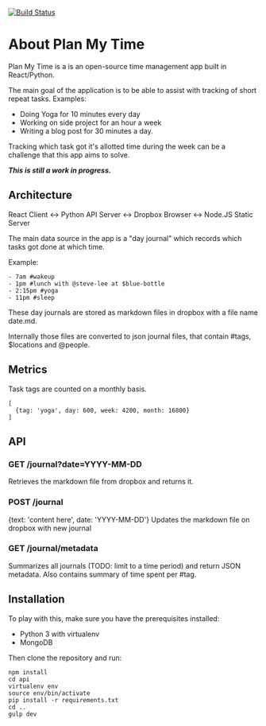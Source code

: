 [![Build Status](https://travis-ci.org/mb-dev/plan-my-time.svg?branch=master)](https://travis-ci.org/mb-dev/plan-my-time/)

# About Plan My Time
Plan My Time is a is an open-source time management app built in React/Python.

The main goal of the application is to be able to assist with tracking of short repeat tasks.
Examples:
- Doing Yoga for 10 minutes every day
- Working on side project for an hour a week
- Writing a blog post for 30 minutes a day.

Tracking which task got it's allotted time during the week can be a challenge that this app aims to solve.

***This is still a work in progress.***

## Architecture

React Client <-> Python API Server       <-> Dropbox
Browser      <-> Node.JS Static Server

The main data source in the app is a "day journal" which records which tasks got done at which time.

Example:
```
- 7am #wakeup
- 1pm #lunch with @steve-lee at $blue-bottle
- 2:15pm #yoga
- 11pm #sleep
```

These day journals are stored as markdown files in dropbox with a file name date.md.

Internally those files are converted to json journal files, that contain #tags, $locations and @people.

## Metrics
Task tags are counted on a monthly basis.

```
[
  {tag: 'yoga', day: 600, week: 4200, month: 16800}
]
```

## API

### GET /journal?date=YYYY-MM-DD
Retrieves the markdown file from dropbox and returns it.

### POST /journal
{text: 'content here', date: 'YYYY-MM-DD'}
Updates the markdown file on dropbox with new journal

### GET /journal/metadata
Summarizes all journals (TODO: limit to a time period) and return JSON metadata. Also contains summary of time spent per #tag.

## Installation
To play with this, make sure you have the prerequisites installed:
- Python 3 with virtualenv
- MongoDB

Then clone the repository and run:
```
npm install
cd api
virtualenv env
source env/bin/activate
pip install -r requirements.txt
cd ..
gulp dev
```
